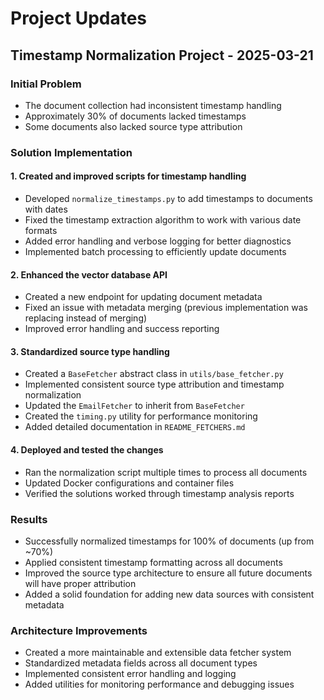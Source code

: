 # Project Updates

## Timestamp Normalization Project - 2025-03-21

### Initial Problem
- The document collection had inconsistent timestamp handling
- Approximately 30% of documents lacked timestamps
- Some documents also lacked source type attribution

### Solution Implementation

#### 1. Created and improved scripts for timestamp handling
- Developed `normalize_timestamps.py` to add timestamps to documents with dates
- Fixed the timestamp extraction algorithm to work with various date formats
- Added error handling and verbose logging for better diagnostics
- Implemented batch processing to efficiently update documents

#### 2. Enhanced the vector database API
- Created a new endpoint for updating document metadata
- Fixed an issue with metadata merging (previous implementation was replacing instead of merging)
- Improved error handling and success reporting

#### 3. Standardized source type handling
- Created a `BaseFetcher` abstract class in `utils/base_fetcher.py`
- Implemented consistent source type attribution and timestamp normalization
- Updated the `EmailFetcher` to inherit from `BaseFetcher`
- Created the `timing.py` utility for performance monitoring
- Added detailed documentation in `README_FETCHERS.md`

#### 4. Deployed and tested the changes
- Ran the normalization script multiple times to process all documents
- Updated Docker configurations and container files
- Verified the solutions worked through timestamp analysis reports

### Results
- Successfully normalized timestamps for 100% of documents (up from ~70%)
- Applied consistent timestamp formatting across all documents
- Improved the source type architecture to ensure all future documents will have proper attribution
- Added a solid foundation for adding new data sources with consistent metadata

### Architecture Improvements
- Created a more maintainable and extensible data fetcher system
- Standardized metadata fields across all document types
- Implemented consistent error handling and logging
- Added utilities for monitoring performance and debugging issues 